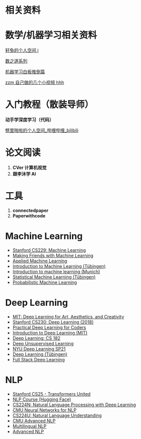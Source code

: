 # 相关资料

# 数学/机器学习相关资料

[轩兔的个人空间 i](https://space.bilibili.com/20883932/?spm_id_from=333.999.0.0)

[数之道系列](https://space.bilibili.com/152254793/?spm_id_from=333.999.0.0)

[机器学习白板推倒篇](https://space.bilibili.com/97068901/?spm_id_from=333.999.0.0)

[zzm 自己做的几个小视频 hhh](https://space.bilibili.com/15275803/video)

# 入门教程（散装导师）

<strong>动手学深度学习（代码）</strong>

[劈里啪啦的个人空间_哔哩哔哩_bilibili](https://space.bilibili.com/18161609/?spm_id_from=333.999.0.0)

# 论文阅读

1. <strong>CVer 计算机视觉</strong>
2. <strong>跟李沐学 AI</strong>

# 工具

1. <strong>connectedpaper</strong>
2. <strong>Paperwithcode</strong>

# Machine Learning

- [Stanford CS229: Machine Learning](https://github.com/dair-ai/ML-YouTube-Courses#stanford-cs229-machine-learning)
- [Making Friends with Machine Learning](https://github.com/dair-ai/ML-YouTube-Courses#making-friends-with-machine-learning)
- [Applied Machine Learning](https://github.com/dair-ai/ML-YouTube-Courses#applied-machine-learning)
- [Introduction to Machine Learning (Tübingen)](https://github.com/dair-ai/ML-YouTube-Courses#introduction-to-machine-learning-T%C3%BCbingen)
- [Introduction to machine learning (Munich)](https://github.com/dair-ai/ML-YouTube-Courses#Introduction-to-machine-learning-Munich)
- [Statistical Machine Learning (Tübingen)](https://github.com/dair-ai/ML-YouTube-Courses#statistical-machine-learning-T%C3%BCbingen)
- [Probabilistic Machine Learning](https://github.com/dair-ai/ML-YouTube-Courses#probabilistic-machine-learning)

# Deep Learning

- [MIT: Deep Learning for Art, Aesthetics, and Creativity](https://github.com/dair-ai/ML-YouTube-Courses#mit-deep-learning-for-art-aesthetics-and-creativity)
- [Stanford CS230: Deep Learning (2018)](https://github.com/dair-ai/ML-YouTube-Courses#stanford-cs230-deep-learning-2018)
- [Practical Deep Learning for Coders](https://github.com/dair-ai/ML-YouTube-Courses#practical-deep-learning-for-coders)
- [Introduction to Deep Learning (MIT)](https://github.com/dair-ai/ML-YouTube-Courses#introduction-to-deep-learning)
- [Deep Learning: CS 182](https://github.com/dair-ai/ML-YouTube-Courses#deep-learning-cs-182)
- [Deep Unsupervised Learning](https://github.com/dair-ai/ML-YouTube-Courses#deep-unsupervised-learning)
- [NYU Deep Learning SP21](https://github.com/dair-ai/ML-YouTube-Courses#nyu-deep-learning-sp21)
- [Deep Learning (Tübingen)](https://github.com/dair-ai/ML-YouTube-Courses#deep-learning-T%C3%BCbingen)
- [Full Stack Deep Learning](https://github.com/dair-ai/ML-YouTube-Courses#full-stack-deep-learning)

# NLP

- [Stanford CS25 - Transformers United](https://github.com/dair-ai/ML-YouTube-Courses#stanford-cs25---transformers-united)
- [NLP Course (Hugging Face)](https://github.com/dair-ai/ML-YouTube-Courses#nlp-course-hugging-face)
- [CS224N: Natural Language Processing with Deep Learning](https://github.com/dair-ai/ML-YouTube-Courses#cs224n-natural-language-processing-with-deep-learning)
- [CMU Neural Networks for NLP](https://github.com/dair-ai/ML-YouTube-Courses#cmu-neural-networks-for-nlp)
- [CS224U: Natural Language Understanding](https://github.com/dair-ai/ML-YouTube-Courses#cs224u-natural-language-understanding)
- [CMU Advanced NLP](https://github.com/dair-ai/ML-YouTube-Courses#cmu-advanced-nlp)
- [Multilingual NLP](https://github.com/dair-ai/ML-YouTube-Courses#multilingual-nlp)
- [Advanced NLP](https://github.com/dair-ai/ML-YouTube-Courses#advanced-nlp)
